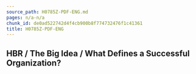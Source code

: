 ```yaml
---
source_path: H0785Z-PDF-ENG.md
pages: n/a-n/a
chunk_id: de0ad522742d4f4cb900b8f774732476f1c41361
title: H0785Z-PDF-ENG
---
```

## HBR / The Big Idea / What Defines a Successful Organization?

